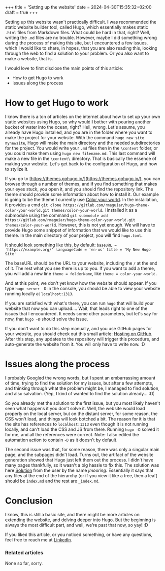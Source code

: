 +++
title = 'Setting up the website'
date = 2024-04-30T15:35:32+02:00
draft = true
+++

Setting up this website wasn't practically difficult. I was recommended the static website builder tool, called Hugo, which essentially makes static `.html` files from Markdown files. What could be hard in that, right? Well, writing the `.md` files are no trouble. However, maybe I did something wrong during the process of making this site, but I encountered a few issues, which I would like to share, in hopes, that you are also reading this, looking through the web to find a solution to your problem. Or you also want to make a website, that is.

I would love to first disclose the main points of this article:
- How to get Hugo to work
- Issues along the process

# How to get Hugo to work

I know there is a ton of articles on the internet about how to set up your own static websites using Hugo, so why would I bother with pouring another bucket of water into the ocean, right? Hell, wrong.
Let's assume, you already have Hugo installed, and you are in the folder where you want to make the project for your website. With the command `hugo new site mynewsite`, Hugo will make the main directory and the needed subdirectories for the project. You would write your `.md` files then in the `\content` folder, or you could make them using `hugo new filename.md`. This last command will make a new file in the `\content\` directory. That is basically the essence of making your website. Let's get back to the configuration of Hugo, and how to stylize it.

If you go to [https://themes.gohugo.io/](https://themes.gohugo.io/), you can browse through a number of themes, and if you find something that makes your eyes stuck, you open it, and you should find the repository link. The theme should provide some information about how to install it.
Our example is going to be the theme I currently use [Color your world](https://themes.gohugo.io/themes/hugo-theme-color-your-world/). In the installation, it provides a cmd `git clone https://gitlab.com/rmaguiar/hugo-theme-color-your-world.git themes/color-your-world`.
I installed it as a submodule using the command `git submodule add https://gitlab.com/rmaguiar/hugo-theme-color-your-world.git themes/color-your-world`. 
However, this is not yet enough. We will have to provide Hugo some snippet of information that we would like to use this theme. In the main directory of your project, you will find `hugo.toml`. 

It should look something like this, by default:
`baseURL = 'https://example.org/'
languageCode = 'en-us'
title = 'My New Hugo Site'`

The baseURL should be the URL to your website, including the `/` at the end of it. The rest what you see there is up to you. If you want to add a theme, you will add a new line `theme = folderName`, like `theme = color-your-world`. 

And at this point, we don't yet know how the website should appear. If you type `hugo server -D` in the console, you should be able to view your website running locally at `localhost:1313`.

If you are satisfied with what's there, you can run `hugo` that will build your website that now you can upload.... Wait, that leads right to one of the issues that I encountered. It needs some other parameters, but let's say for now, that `hugo -D` should solve the issue.

If you don't want to do this step manually, and you use GitHub pages for your website, you should check out this small article: [Hosting on GitHub](https://gohugo.io/hosting-and-deployment/hosting-on-github/). After this step, any updates to the repository will trigger this procedure, and auto-generate the website from it. You will only have to write now. :D

# Issues along the process

I probably Googled the wrong words, but I spent an embarrassing amount of time, trying to find the solution for my issues, but after a few attempts, and thinking through what the problem might be, I managed to find solution, and also salvation. (Yep, I kind of wanted to find the solution already... :D)

So you already met the solution to the first issue, but you most likely haven't seen what happens it you don't solve it. Well, the website would load properly on the local server, but on the distant server, for some reason, the CSS won't load, and things will look botched a bit. The reason for it is that the site has references to `localhost:1313` even though it is not running locally, and can't load the CSS and JS from there. Running `hugo -D` solved it for me, and all the references were correct. Note: I also edited the automation action to contain `-D` as it doesn't by default.

The second issue was that, for some reason, there was only a singular main page, and the subpages didn't load. Turns out, the artifact of the website generation showed that Hugo just left them out the process. I didn't have many pages thankfully, so it wasn't a big hassle to fix this. The solution was here [Solution](https://discourse.gohugo.io/t/hugo-is-only-generating-a-single-html-file-and-ignores-all-subfolders-of-content/45080/2) from the user by the name *jmooring*. Essentially it says that any files at the end of the hierarchy (or if you view it like a tree, then a leaf) should be `index.md` and the rest are `_index.md`. 

# Conclusion

I know, this is still a basic site, and there might be more articles on extending the website, and delving deeper into Hugo. But the beginning is always the most difficult part, and well, we're past that now, so yay! :D

If you liked this article, or you noticed something, or have any questions, feel free to reach me at [LinkedIn](https://www.linkedin.com/in/lilla-toma/).

### Related articles

None so far, sorry.


